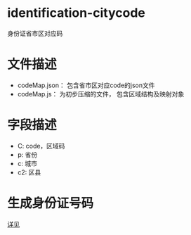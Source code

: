 # identification-citycode
身份证省市区对应码

# 文件描述
- codeMap.json： 包含省市区对应code的json文件
- codeMap.js： 为初步压缩的文件， 包含区域结构及映射对象

# 字段描述
- C: code，区域码
- p: 省份
- c: 城市
- c2: 区县
  
# 生成身份证号码
[详见](https://newblog.uproject.cn/articles/2019/12/09/1575857613861.html)
